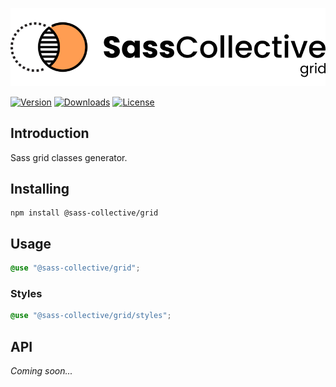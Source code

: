 <div align="center">

![Sass Grid](.github/logo.svg)

</div>

[![Version](https://flat.badgen.net/npm/v/@sass-collective/grid)](https://www.npmjs.com/package/@sass-collective/grid)
[![Downloads](https://flat.badgen.net/npm/dt/@sass-collective/grid)](https://www.npmjs.com/package/@sass-collective/grid)
[![License](https://flat.badgen.net/npm/license/@sass-collective/grid)](https://www.npmjs.com/package/@sass-collective/grid)

## Introduction

Sass grid classes generator.

## Installing

```shell
npm install @sass-collective/grid
```

## Usage

```scss
@use "@sass-collective/grid";
```

### Styles

```scss
@use "@sass-collective/grid/styles";
```

## API

_Coming soon..._

